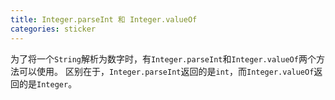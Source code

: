 ```yaml
---
title: Integer.parseInt 和 Integer.valueOf
categories: sticker
---
```


为了将一个`String`解析为数字时，有`Integer.parseInt`和`Integer.valueOf`两个方法可以使用。
区别在于，`Integer.parseInt`返回的是`int`，而`Integer.valueOf`返回的是`Integer`。
